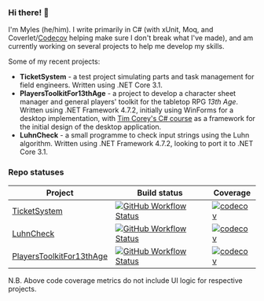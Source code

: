 ### Hi there! 👋

I'm Myles (he/him). I write primarily in C# (with xUnit, Moq, and Coverlet/[Codecov](https://codecov.io/gh/MylesFTOP) helping make sure I don't break what I've made), and am currently working on several projects to help me develop my skills.

Some of my recent projects:
* **TicketSystem** - a test project simulating parts and task management for field engineers. Written using .NET Core 3.1.
* **PlayersToolkitFor13thAge** - a project to develop a character sheet manager and general players' toolkit for the tabletop RPG _13th Age_. Written using .NET Framework 4.7.2, initially using WinForms for a desktop implementation, with [Tim Corey's C# course](https://youtu.be/wfWxdh-_k_4) as a framework for the initial design of the desktop application.
* **LuhnCheck** - a small programme to check input strings using the Luhn algorithm. Written using .NET Framework 4.7.2, looking to port it to .NET Core 3.1.

### Repo statuses
| Project                  | Build status             | Coverage                 |
|--------------------------|--------------------------|--------------------------|
| [TicketSystem](https://github.com/MylesFTOP/TicketSystem)                        | [![GitHub Workflow Status](https://img.shields.io/github/workflow/status/MylesFTOP/TicketSystem/.NET%20Core)](https://github.com/MylesFTOP/TicketSystem/actions)             | [![codecov](https://codecov.io/gh/MylesFTOP/TicketSystem/branch/master/graph/badge.svg)](https://codecov.io/gh/MylesFTOP/TicketSystem)                         |
| [LuhnCheck](https://github.com/MylesFTOP/LuhnCheck)                              | [![GitHub Workflow Status](https://img.shields.io/github/workflow/status/MylesFTOP/LuhnCheck/.NET%20Core)](https://github.com/MylesFTOP/LuhnCheck/actions)                | [![codecov](https://codecov.io/gh/MylesFTOP/LuhnCheck/branch/master/graph/badge.svg)](https://codecov.io/gh/MylesFTOP/LuhnCheck)                                |
| [PlayersToolkitFor13thAge](https://github.com/MylesFTOP/PlayersToolkitFor13thAge) | [![GitHub Workflow Status](https://img.shields.io/github/workflow/status/MylesFTOP/PlayersToolkitFor13thAge/.NET%20Core)](https://github.com/MylesFTOP/PlayersToolkitFor13thAge/actions) | [![codecov](https://codecov.io/gh/MylesFTOP/PlayersToolkitFor13thAge/branch/master/graph/badge.svg)](https://codecov.io/gh/MylesFTOP/PlayersToolkitFor13thAge)  |

N.B. Above code coverage metrics do not include UI logic for respective projects.

<!--
**MylesFTOP/MylesFTOP** is a ✨ _special_ ✨ repository because its `README.md` (this file) appears on your GitHub profile.

Here are some ideas to get you started:

- 🔭 I’m currently working on ...
- 🌱 I’m currently learning ...
- 👯 I’m looking to collaborate on ...
- 🤔 I’m looking for help with ...
- 💬 Ask me about ...
- 📫 How to reach me: ...
- 😄 Pronouns: He/him
- ⚡ Fun fact: ...
-->
